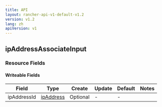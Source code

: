 ```yaml
---
title: API
layout: rancher-api-v1-default-v1.2
version: v1.2
lang: zh
apiVersion: v1
---
```


## ipAddressAssociateInput



### Resource Fields

#### Writeable Fields

Field | Type | Create | Update | Default | Notes
---|---|---|---|---|---
ipAddressId | [ipAddress]({{site.baseurl}}/rancher/{{page.version}}/{{page.lang}}/api/{{page.apiVersion}}/api-resources/ipAddress/) | Optional | - | - | 



<br>
